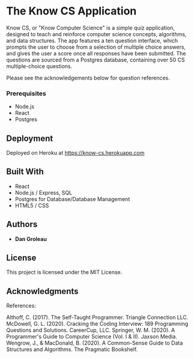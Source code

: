 # The Know CS Application

Know CS, or "Know Computer Science" is a simple quiz application, designed to teach and reinforce computer science concepts, algorithms, and data structures.
The app features a ten question interface, which prompts the user to choose from a selection of multiple choice answers, and gives the user a score once all responses have been submitted. The questions are sourced from a Postgres database, containing over 50 CS multiple-choice questions. 

Please see the acknowledgements below for question references.


### Prerequisites

* Node.js
* React
* Postgres

## Deployment

Deployed on Heroku at https://know-cs.herokuapp.com

## Built With

* React 
* Node.js / Express, SQL 
* Postgres for Database/Database Management
* HTML5 / CSS

## Authors

* **Dan Groleau** 

## License

This project is licensed under the MIT License.

## Acknowledgments

References:

Althoff, C. (2017). The Self-Taught Programmer. Triangle Connection LLC. 
McDowell, G. L. (2020). Cracking the Coding Interview: 189 Programming Questions and Solutions. CareerCup, LLC. 
Springer, W. M. (2020). A Programmer's Guide to Computer Science (Vol. I &amp; II). Jaxson Media. 
Wengrow, J., &amp; MacDonald, B. (2020). A Common-Sense Guide to Data Structures and Algorithms. The Pragmatic Bookshelf. 